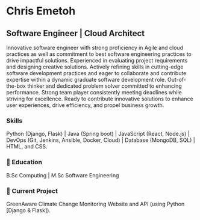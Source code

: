# Chris Emetoh

## Software Engineer | Cloud Architect

Innovative software engineer with strong proficiency in Agile and cloud practices as well as commitment to best software engineering practices to drive impactful solutions. Experienced in evaluating project requirements and designing creative solutions. Actively refining skills in cutting-edge software development practices and eager to collaborate and contribute expertise within a dynamic graduate software development role. Out-of-the-box thinker and dedicated problem solver committed to enhancing performance. Strong team player consistently meeting deadlines while striving for excellence. Ready to contribute innovative solutions to enhance user experiences, drive efficiency, and propel business growth.

### Skills

Python (Django, Flask) | Java (Spring boot) | JavaScript (React, Node.js) | DevOps (Git, Jenkins, Ansible, Docker, Cloud) | Database (MongoDB, SQL) | HTML, and CSS.

### 🌱 Education

B.Sc Computing | M.Sc Software Engineering

### 🌱 Current Project

GreenAware Climate Change Monitoring Website and API (using Python [Django & Flask]).
